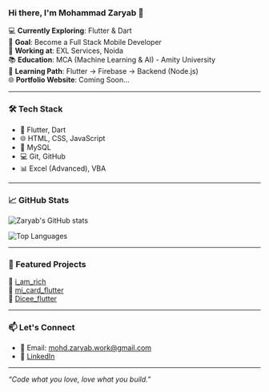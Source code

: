 ### Hi there, I'm Mohammad Zaryab 👋

💻 **Currently Exploring**: Flutter & Dart  
🎯 **Goal**: Become a Full Stack Mobile Developer  
🏢 **Working at**: EXL Services, Noida  
📚 **Education**: MCA (Machine Learning & AI) - Amity University  
🌱 **Learning Path**: Flutter → Firebase → Backend (Node.js)  
🌐 **Portfolio Website**: Coming Soon...

---

### 🛠️ Tech Stack

- 🚀 Flutter, Dart
- 🌐 HTML, CSS, JavaScript
- 💾 MySQL
- 💻 Git, GitHub
- 📊 Excel (Advanced), VBA

---

### 📈 GitHub Stats

![Zaryab's GitHub stats](https://github-readme-stats.vercel.app/api?username=Mohd-Zaryab&show_icons=true&theme=radical)

![Top Languages](https://github-readme-stats.vercel.app/api/top-langs/?username=Mohd-Zaryab&layout=compact&theme=radical)

---

### 🚀 Featured Projects

🔹 [i_am_rich](https://github.com/Mohd-Zaryab/i_am_rich)  
🔹 [mi_card_flutter](https://github.com/Mohd-Zaryab/mi_card_flutter)  
🔹 [Dicee_flutter](https://github.com/Mohd-Zaryab/Dicee_flutter)

---

### 📫 Let's Connect

- 📧 Email: mohd.zaryab.work@gmail.com  
- 💼 [LinkedIn](https://www.linkedin.com/in/mohd-zaryab/)  

---

_“Code what you love, love what you build.”_
